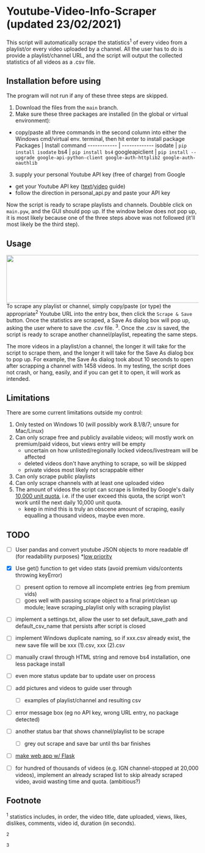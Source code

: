  # Youtube-Video-Info-Scraper (updated 23/02/2021)

This script will automatically scrape the statistics<sup>1</sup> of every video from a playlist/or every video uploaded by a channel. All the user has to do is provide a playlist/channel URL, and the script will output the collected statistics of all videos as a .csv file.

## Installation before using
The program will not run if any of these three steps are skipped.

1) Download the files from the `main` branch. 
2) Make sure these three packages are installed (in the global or virtual environment):
*  copy/paste all three commands in the second column into either the Windows cmd/virtual env. terminal, then hit enter to install package
  Packages | Install command 
   ------------ | -------------
   isodate | `pip install isodate`
   bs4 | `pip install bs4`
   googleapiclient | `pip install --upgrade google-api-python-client google-auth-httplib2 google-auth-oauthlib`
3) supply your personal Youtube API key (free of charge) from Google
*  get your Youtube API key ([text](https://www.slickremix.com/docs/get-api-key-for-youtube/)/[video](https://www.youtube.com/watch?v=th5_9woFJmk) guide)
*  follow the direction in personal_api.py and paste your API key


Now the script is ready to scrape playlists and channels. Doubble click on `main.pyw`, and the GUI should pop up. If the window below does not pop up, it is most likely because one of the three steps above was not followed (it'll most likely be the third step).

## Usage
<a href="url"><img src="https://i.imgur.com/3Vnkxrs.png" align="left" height="125" width="525" ></a>


To scrape any playlist or channel, simply copy/paste (or type) the appropriate<sup>2</sup> Youtube URL into the entry box, then click the `Scrape & Save` button. Once the statistics are scraped, a Save As dialog box will pop up, asking the user where to save the .csv file. <sup>3</sup>. Once the .csv is saved, the script is ready to scrape another channel/playlist, repeating the same steps.

The more videos in a playlist/on a channel, the longer it will take for the script to scrape them, and the longer it will take for the Save As dialog box to pop up. For example, the Save As dialog took about 10 seconds to open after scrapping a channel with 1458 videos. In my testing, the script does not crash, or hang, easily, and if you can get it to open, it will work as intended.

## Limitations
There are some current limitations outside my control:

1. Only tested on Windows 10 (will possibly work 8.1/8/7; unsure for Mac/Linux)
2. Can only scrape free and publicly available videos; will mostly work on premium/paid videos, but views entry will be empty 
   * uncertain on how unlisted/regionally locked videos/livestream will be affected
   * deleted videos don't have anything to scrape, so will be skipped
   * private videos most likely not scrappable either
3. Can only scrape public playlists
4. Can only scrape channels with at least one uploaded video
5. The amount of videos the script can scrape is limited by Google's daily [10,000 unit quota](https://developers.google.com/youtube/v3/getting-started#quota), i.e. if the user exceed this quota, the script won't work until the next daily 10,000 unit quota. 
   * keep in mind this is truly an obscene amount of scraping, easily equalling a thousand videos, maybe even more.


## TODO

- [ ] User pandas and convert youtube JSON objects to more readable df (for readability purposes)
   *[low priority](https://stackoverflow.com/q/41168558/6030118)
- [x] Use get() function to get video stats (avoid premium vids/contents throwing keyError)
  - [ ] present option to remove all incomplete entries (eg from premium vids)
  - [ ] goes well with passing scrape object to a final print/clean up module; leave scraping_playlist only with scraping playlist
- [ ] implement a settings.txt, allow the user to set default_save_path and default_csv_name that persists after script is closed
- [ ] implement Windows duplicate naming, so if xxx.csv already exist, the new save file will be xxx (1).csv, xxx (2).csv 
- [ ] manually crawl through HTML string and remove bs4 installation, one less package install
- [ ] even more status update bar to update user on process
- [ ] add pictures and videos to guide user through
  - [ ] examples of playlist/channel and resulting csv
- [ ] error message box (eg no API key, wrong URL entry, no package detected)
- [ ] another status bar that shows channel/playlist to be scrape
  - [ ] grey out scrape and save bar until ths bar finishes 
- [ ] [make web app w/ Flask](https://realpython.com/python-web-applications/)
- [ ] for hundred of thousands of videos (e.g. IGN channel-stopped at 20,000 videos), implement an already scraped list to skip already scraped video, avoid wasting time and quota. (ambitious?)



## Footnote

 <sup>1</sup> statistics includes, in order, the video title, date uploaded, views, likes, dislikes, comments, video id, duration (in seconds).
 
 <sup>2</sup>
 
 <sup>3</sup>

